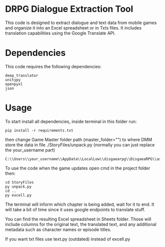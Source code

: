 
# DRPG Dialogue Extraction Tool

This code is designed to extract dialogue and text data from mobile games and organize it into an Excel spreadsheet or in Txts files. It includes translation capabilities using the Google Translate API.

# Dependencies

This code requires the following dependencies:

    deep_translator
    unitypy
    openpyxl
    json

# Usage

To start install all dependencies, inside terminal in this folder run:

    pip install -r requirements.txt

then change Game Master folder path (master_folder="") to where DMM store the data in file ./StoryFiles/unpack.py (normally you can just replace the your_username part)

    C:\\Users\\your_username\\AppData\\LocalLow\\disgaearpg\\DisgaeaRPG\\assetbundle\\masters\\

To use the code when the game updates open cmd in the project folder then:

    cd StoryFiles
    py unpack.py
    cd ..
    py excell.py

The terminal will inform which chapter is being added, wait for it to end. It will take a bit of time since it uses google endpoints to translate stuff.

You can find the resulting Excel spreadsheet in Sheets folder. Those will include columns for the original text, the translated text, and any additional metadata such as character names or episode titles.

If you want txt files use text.py (outdated) instead of excell.py
